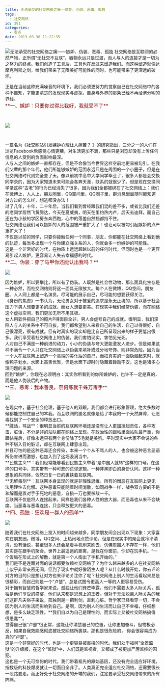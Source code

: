 ```yaml
---
title: 无法承受的社交网络之痛——嫉妒、伪装、恶毒、孤独
tags:
  - 社交网络
id: 391
categories:
  - 看点
date: 2013-09-30 11:22:35
---
```


![无法承受的社交网络之痛——嫉妒、伪装、恶毒、孤独](http://u.img.huxiu.com/portal/201309/28/105407yx4eiiez1edeiy11.jpg)
社交网络是互联网的必然产物，正所谓“无社交不互联”，器物永远只是过渡，而人与人的连接才是一切为之努力的终点。我们创造了工具后，工具也在反过来塑造我们。而这种塑造就像达摩克利斯之剑，给我们带来了无限美好可能性的同时，也可能带来了更深远的破坏。
<!--more-->

<div>
<div>正是在当前这种充满噪音的环境下，我们必须更努力的觉察自己在社交网络中的各种不自知，才能更清楚的发现现实与虚拟，自身与外界的那条已经不再泾渭分明的界线。</div>
<div></div>
<div><span style="color: #800000; font-size: medium;">**一、嫉妒：只要你过得比我好，我就受不了**</span></div>
<div></div>
<div>

&nbsp;

[![](http://img.huxiu.com/portal/201309/28/1035220hte0ufjesm1181f.jpg)](http://img.huxiu.com/portal/201309/28/1035220hte0ufjesm1181f.jpg)

&nbsp;

</div>
<div></div>
<div>一篇名为《社交网站引发嫉妒心理让人痛苦？ 》的研究指出，三分之一的人们在浏览Facebook后感觉心情更糟，对生活更加不满，那些只是浏览却没有上传任何信息的人受到的负面影响最深。</div>
<div></div>
<div>人与人之间的嫉妒一直都存在，但是不会像当今世界这样空前地更易被勾引。在我们父辈的那个年代，他们所能够嫉妒的范围永远只是在周围的一个小圈子，但是在社交网络时代则完全变了天。像以前初中高中大学同学毕业了，很多人都是会交换同学录的，因为大家知道未来可能会各奔天涯，联系的就很少了。但是现在交换同学录这种“古老”的行为已经消失了很多，因为我们全都被绑在了社交网络上：我们在微博上，人人上，朋友圈里，QQ空间里，QQ圈子里，群消息里面随时能知道对方过的怎么样，想逃都没办法！</div>
<div></div>
<div>过了几年，十年，二十年后，当我们看到曾经跟我们混的差不多，或者比我们还差的老同学居然飞黄腾达，今天在夏威夷，明天在里约热内卢，后天去迪拜，而自己还在为小孩的学区房东奔西跑，心中的落差自然挡都挡不住。</div>
<div></div>
<div>社交网络让我们可以嫉妒的人的范围被严重扩大了！也让可以被勾引起嫉妒的点严重扩大了！</div>
<div></div>
<div>不仅是以前的同学，只要你接触任何一个同事，朋友，你都能在社交网络上看到他的轨迹，每当多出现一个与你建立强关系的人，你就会多一份嫉妒的可能性。</div>
<div></div>
<div>这是一个非常好的时代，在物质上远远超越以前的任何时代，但同时也是一个更容易引起人嫉妒，更容易让人失去幸福感的时代。</div>
<div></div>
<div><span style="color: #800000; font-size: medium;">**二、伪装：穿了马甲你还能认出我吗？**</span></div>
<div></div>
<div>

[![](http://img.huxiu.com/portal/201309/28/103539amclynzmp11oznpw.jpg)](http://img.huxiu.com/portal/201309/28/103539amclynzmp11oznpw.jpg)

</div>
<div></div>
<div>因为嫉妒，所以要攀比，所以有了伪装。人既然是社会性动物，那么面具化生存是一种必然，而社交网络则将这一面具无限放大。每个人在微博，QQ空间，朋友圈、人人网上都是一名演员，尽可能的展示自己，尽可能的想要获得关注。</div>
<div></div>
<div>《身份的焦虑》一书认为，无论男女对于被爱的追求是永无止境的，所以基于社会压力下男人想要更多的成就，而女人想要更美。在现实中我们经常伪装，而在网络这个虚拟空间，我们更加无所不用其极。</div>
<div></div>
<div>女人用软件把自己的照片P得面目全非，男人会虚夸自己的成就。很明显，我们深陷人与人的关系中不可自拔，我们都希望别人来看自己的生活，自己过得很好，自己很漂亮，很有成就。但有时真实的现实却是比自己所呈现出来的样子要低出很多。我们享受着社交网络上的伪装，我们害怕现实，害怕见光死。</div>
<div></div>
<div>人对自己不满是一种前进的动力，小小的伪装与夸大更能激发人进步。但是如果这种不满令一个人只在社交网络上以伪装来填补或过分地夸饰，则非常危险，因为当一个人在互联网上塑造一个高端的美化后的自己，而把真实的一面隐藏起来时，就像鸭子划水，水面上高贵优雅，但是水面下却时时隐藏着躁动不安。这也是诸多心理问题的来源。</div>
<div></div>
<div>回到“嫉妒”，你现在必须明白：其实你所看到的你所嫉妒的，也许不一定是真的，而是他人伪装后的产物。</div>
<div></div>
<div>**<span style="color: #800000; font-size: medium;">三、恶毒：我本善良，奈何练就千蛛万毒手</span>**</div>
<div></div>
<div>

[![](http://img.huxiu.com/portal/201309/28/103552fyofqpi3s3r8ji6y.jpg)](http://img.huxiu.com/portal/201309/28/103552fyofqpi3s3r8ji6y.jpg)

</div>
<div></div>
<div>在现实中，基于社会伦理，基于他人的双眼，我们都会进行形象管理，绝大多数时候都能控制住自己的本我。而互联网的匿名就像是给了本我的一个天然屏障，让恶毒找到了一个安全的释放出口。</div>
<div></div>
<div>**脏话，骂战**：很明显当前的互联网环境还是没有让人更加担起责任，各种攻击，脏话，不分是非的站队都在网络上呈现。在政治性的跟帖里面站队最严重，你跟帖完后，好像永远只有两个身份除了5毛就是美狗。平时现实中大家不会说的各种不堪入目的脏话，却在互联网上肆意出现。</div>
<div></div>
<div>并且可怕的是这种恶毒还会传染，本来一个个从不骂人的人，也会被这种恶言恶语所伤害进而激怒，也加入到了这场漩涡当中。</div>
<div></div>
<div>**民族主义**：我们经常能够看到民族主义举着“是中国人就转”这样的口号。在这样的口号中，其实带有一种可悲的荒谬逻辑，一种非黑即白的身份认同。这样一种想象的共同体，依然日复一日的裹挟着互联网。</div>
<div></div>
<div>**无解毒剂**：互联网本身呈现的就是非理性思维，所有的憎恶在互联网上更无法用理性去化解。这种恶毒只能随着时间消散，如同战争一样，战争双方要的不是和解而是置对手于死地的恶意，自损一万也要杀敌一千。</div>
<div></div>
<div>互联网不仅是将人连接起来，同样是我们各种人性的放大器，而恶毒也从来不会缺席。当恶毒与恶毒连接，只会释放更大的恶毒。</div>
<div></div>
<div><span style="color: #800000; font-size: medium;">**四、孤独：狂欢是一群人的孤单**</span></div>
<div></div>
<div>

[![](http://img.huxiu.com/portal/201309/28/103603j344g3jhgfwc1jjh.jpg)](http://img.huxiu.com/portal/201309/28/103603j344g3jhgfwc1jjh.jpg)

</div>
<div></div>
<div>随着我们在社交网络上投入的时间越来越多，同学朋友间会出现以下现象：大家喜欢在朋友圈，微博，QQ空间、上热闹地点赞评论，但是在现实中的聚会就冷冷清清，没有话说，甚至很多人还会拿着手机刷来刷去，仿佛周围人不存在一样，他们其实是在跟手机聚会。世界上最遥远的距离，是我在你面前，你却在玩手机。“一个饭局在形式上的解散，就是第一个人掏出了手机开始的。”</div>
<div></div>
<div>我们是不是连面对面的说话都要依赖社交网络了？为什么越来越多的人在社交网络上似乎非常亲密无间，但到了现实中就好像陌生人呢？从什么时候开始，你去评论对方的目的只是想让对方也来评论关注你了呢？社交网络上别人的生活看起来总是很精彩，而自己则是一个“卢瑟”。总是试图令更高人一等的人更容易受伤。</div>
<div></div>
<div>对于拥有智慧的哲学家来说，孤独让他们锋芒毕露，他们不需要太多人际关系，孤独是他们享受的盛宴，他们从来都是思想上的王者。但对于无法脱离人际关系的我们这群凡夫俗子来说，孤独则是一把利剑，直刺心脏。哲学家已经看穿一切，不会因为别人的生活而影响到自己。是啊，因为别人的生活而让自己不幸福，仔细想想，是多么缺乏理性。**我们自以为自己是理性的，而实际上又被社交网络搞得很愚蠢**。</div>
<div></div>
<div>觉得自己很“卢瑟”很正常，这能让你清楚自己的位置，让你更加奋斗，但物极必反，如果自我效能感彻底被社交网络所裹挟，那也是很危险的， 你会很容易成为真的“卢瑟”。</div>
<div></div>
<div>这是一个非常好的时代，也是一个更容易被裹挟的时代。我们处于福柯“全景监狱”的升级版，在这个“监狱”中，人们既是监视者，又都成了被更加严厉监控的囚犯。</div>
<div></div>
<div>这也是一个无可奈何的时代，我们带着祖先的原始基因，还没有完全适应好环境，指数级的科技爆发就让一切面目全非了。人类真正完全适应社交网络，还需要很长一段路要走。而正好处于社交网络的开端的我们，注定要承受社交网络带来的所有阵痛。</div>
</div>
</div></td>
</tr>
</tbody>
</table>